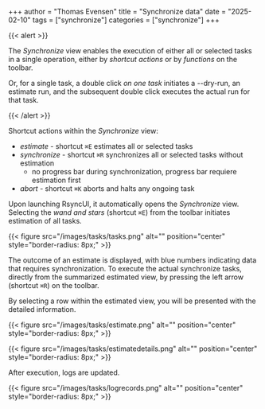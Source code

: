 +++
author = "Thomas Evensen"
title =  "Synchronize data"
date = "2025-02-10"
tags = ["synchronize"]
categories = ["synchronize"]
+++

{{< alert >}}

The *Synchronize* view enables the execution of either all or selected tasks in a single operation, either by *shortcut actions* or by *functions* on the toolbar.

Or, for a single task, a double click *on one task* initiates a --dry-run, an estimate run, and the subsequent double click executes the actual run for that task.

{{< /alert >}}

Shortcut actions within the *Synchronize* view:

- *estimate* - shortcut `⌘E` estimates all or selected tasks
- *synchronize* - shortcut `⌘R` synchronizes all or selected tasks without estimation
  - no progress bar during synchronization, progress bar requiere estimation first
- *abort* - shortcut `⌘K` aborts and halts any ongoing task

Upon launching RsyncUI, it automatically opens the *Synchronize* view. Selecting the *wand and stars* (shortcut `⌘E`) from the toolbar initiates estimation of all tasks.

{{< figure src="/images/tasks/tasks.png" alt="" position="center" style="border-radius: 8px;" >}}

The outcome of an estimate is displayed, with blue numbers indicating data that requires synchronization. To execute the actual synchronize tasks, directly from the summarized estimated view, by pressing the left arrow (shortcut `⌘R`) on the toolbar.

By selecting a row within the estimated view, you will be presented with the detailed information.

{{< figure src="/images/tasks/estimate.png" alt="" position="center" style="border-radius: 8px;" >}}

{{< figure src="/images/tasks/estimatedetails.png" alt="" position="center" style="border-radius: 8px;" >}}

After execution, logs are updated.

{{< figure src="/images/tasks/logrecords.png" alt="" position="center" style="border-radius: 8px;" >}}
